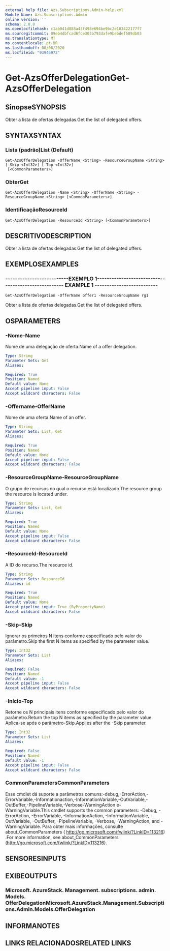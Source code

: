```yaml
---
external help file: Azs.Subscriptions.Admin-help.xml
Module Name: Azs.Subscriptions.Admin
online version: ''
schema: 2.0.0
ms.openlocfilehash: c1ab041d888a43f498e694be9bc2e103422177f7
ms.sourcegitcommit: 09eb4dbfcad6fce303b793dafe9bebdef589db03
ms.translationtype: MT
ms.contentlocale: pt-BR
ms.lasthandoff: 08/08/2020
ms.locfileid: "93946972"
---
```

# <span data-ttu-id="e9c59-101">Get-AzsOfferDelegation</span><span class="sxs-lookup"><span data-stu-id="e9c59-101">Get-AzsOfferDelegation</span></span>

## <span data-ttu-id="e9c59-102">Sinopse</span><span class="sxs-lookup"><span data-stu-id="e9c59-102">SYNOPSIS</span></span>
<span data-ttu-id="e9c59-103">Obter a lista de ofertas delegadas.</span><span class="sxs-lookup"><span data-stu-id="e9c59-103">Get the list of delegated offers.</span></span>

## <span data-ttu-id="e9c59-104">SYNTAX</span><span class="sxs-lookup"><span data-stu-id="e9c59-104">SYNTAX</span></span>

### <span data-ttu-id="e9c59-105">Lista (padrão)</span><span class="sxs-lookup"><span data-stu-id="e9c59-105">List (Default)</span></span>
```
Get-AzsOfferDelegation -OfferName <String> -ResourceGroupName <String> [-Skip <Int32>] [-Top <Int32>]
 [<CommonParameters>]
```

### <span data-ttu-id="e9c59-106">Obter</span><span class="sxs-lookup"><span data-stu-id="e9c59-106">Get</span></span>
```
Get-AzsOfferDelegation -Name <String> -OfferName <String> -ResourceGroupName <String> [<CommonParameters>]
```

### <span data-ttu-id="e9c59-107">Identificação</span><span class="sxs-lookup"><span data-stu-id="e9c59-107">ResourceId</span></span>
```
Get-AzsOfferDelegation -ResourceId <String> [<CommonParameters>]
```

## <span data-ttu-id="e9c59-108">DESCRITIVO</span><span class="sxs-lookup"><span data-stu-id="e9c59-108">DESCRIPTION</span></span>
<span data-ttu-id="e9c59-109">Obter a lista de ofertas delegadas.</span><span class="sxs-lookup"><span data-stu-id="e9c59-109">Get the list of delegated offers.</span></span>

## <span data-ttu-id="e9c59-110">EXEMPLOS</span><span class="sxs-lookup"><span data-stu-id="e9c59-110">EXAMPLES</span></span>

### <span data-ttu-id="e9c59-111">--------------------------EXEMPLO 1--------------------------</span><span class="sxs-lookup"><span data-stu-id="e9c59-111">-------------------------- EXAMPLE 1 --------------------------</span></span>
```
Get-AzsOfferDelegation -OfferName offer1 -ResourceGroupName rg1
```

<span data-ttu-id="e9c59-112">Obter a lista de ofertas delegadas.</span><span class="sxs-lookup"><span data-stu-id="e9c59-112">Get the list of delegated offers.</span></span>

## <span data-ttu-id="e9c59-113">OS</span><span class="sxs-lookup"><span data-stu-id="e9c59-113">PARAMETERS</span></span>

### <span data-ttu-id="e9c59-114">-Nome</span><span class="sxs-lookup"><span data-stu-id="e9c59-114">-Name</span></span>
<span data-ttu-id="e9c59-115">Nome de uma delegação de oferta.</span><span class="sxs-lookup"><span data-stu-id="e9c59-115">Name of a offer delegation.</span></span>

```yaml
Type: String
Parameter Sets: Get
Aliases:

Required: True
Position: Named
Default value: None
Accept pipeline input: False
Accept wildcard characters: False
```

### <span data-ttu-id="e9c59-116">-Offername</span><span class="sxs-lookup"><span data-stu-id="e9c59-116">-OfferName</span></span>
<span data-ttu-id="e9c59-117">Nome de uma oferta.</span><span class="sxs-lookup"><span data-stu-id="e9c59-117">Name of an offer.</span></span>

```yaml
Type: String
Parameter Sets: List, Get
Aliases:

Required: True
Position: Named
Default value: None
Accept pipeline input: False
Accept wildcard characters: False
```

### <span data-ttu-id="e9c59-118">-ResourceGroupName</span><span class="sxs-lookup"><span data-stu-id="e9c59-118">-ResourceGroupName</span></span>
<span data-ttu-id="e9c59-119">O grupo de recursos no qual o recurso está localizado.</span><span class="sxs-lookup"><span data-stu-id="e9c59-119">The resource group the resource is located under.</span></span>

```yaml
Type: String
Parameter Sets: List, Get
Aliases:

Required: True
Position: Named
Default value: None
Accept pipeline input: False
Accept wildcard characters: False
```

### <span data-ttu-id="e9c59-120">-ResourceId</span><span class="sxs-lookup"><span data-stu-id="e9c59-120">-ResourceId</span></span>
<span data-ttu-id="e9c59-121">A ID do recurso.</span><span class="sxs-lookup"><span data-stu-id="e9c59-121">The resource id.</span></span>

```yaml
Type: String
Parameter Sets: ResourceId
Aliases: id

Required: True
Position: Named
Default value: None
Accept pipeline input: True (ByPropertyName)
Accept wildcard characters: False
```

### <span data-ttu-id="e9c59-122">-Skip</span><span class="sxs-lookup"><span data-stu-id="e9c59-122">-Skip</span></span>
<span data-ttu-id="e9c59-123">Ignorar os primeiros N itens conforme especificado pelo valor do parâmetro.</span><span class="sxs-lookup"><span data-stu-id="e9c59-123">Skip the first N items as specified by the parameter value.</span></span>

```yaml
Type: Int32
Parameter Sets: List
Aliases:

Required: False
Position: Named
Default value: -1
Accept pipeline input: False
Accept wildcard characters: False
```

### <span data-ttu-id="e9c59-124">-Início</span><span class="sxs-lookup"><span data-stu-id="e9c59-124">-Top</span></span>
<span data-ttu-id="e9c59-125">Retorne os N principais itens conforme especificado pelo valor do parâmetro.</span><span class="sxs-lookup"><span data-stu-id="e9c59-125">Return the top N items as specified by the parameter value.</span></span>
<span data-ttu-id="e9c59-126">Aplica-se após o parâmetro-Skip.</span><span class="sxs-lookup"><span data-stu-id="e9c59-126">Applies after the -Skip parameter.</span></span>

```yaml
Type: Int32
Parameter Sets: List
Aliases:

Required: False
Position: Named
Default value: -1
Accept pipeline input: False
Accept wildcard characters: False
```

### <span data-ttu-id="e9c59-127">CommonParameters</span><span class="sxs-lookup"><span data-stu-id="e9c59-127">CommonParameters</span></span>
<span data-ttu-id="e9c59-128">Esse cmdlet dá suporte a parâmetros comuns:-debug,-ErrorAction,-ErrorVariable,-Informationaction,-InformationVariable,-OutVariable,-OutBuffer,-PipelineVariable,-Verbose-WarningAction e-WarningVariable.</span><span class="sxs-lookup"><span data-stu-id="e9c59-128">This cmdlet supports the common parameters: -Debug, -ErrorAction, -ErrorVariable, -InformationAction, -InformationVariable, -OutVariable, -OutBuffer, -PipelineVariable, -Verbose, -WarningAction, and -WarningVariable.</span></span> <span data-ttu-id="e9c59-129">Para obter mais informações, consulte about_CommonParameters ( http://go.microsoft.com/fwlink/?LinkID=113216) .</span><span class="sxs-lookup"><span data-stu-id="e9c59-129">For more information, see about_CommonParameters (http://go.microsoft.com/fwlink/?LinkID=113216).</span></span>

## <span data-ttu-id="e9c59-130">SENSORES</span><span class="sxs-lookup"><span data-stu-id="e9c59-130">INPUTS</span></span>

## <span data-ttu-id="e9c59-131">EXIBE</span><span class="sxs-lookup"><span data-stu-id="e9c59-131">OUTPUTS</span></span>

### <span data-ttu-id="e9c59-132">Microsoft. AzureStack. Management. subscriptions. admin. Models. OfferDelegation</span><span class="sxs-lookup"><span data-stu-id="e9c59-132">Microsoft.AzureStack.Management.Subscriptions.Admin.Models.OfferDelegation</span></span>

## <span data-ttu-id="e9c59-133">INFORMA</span><span class="sxs-lookup"><span data-stu-id="e9c59-133">NOTES</span></span>

## <span data-ttu-id="e9c59-134">LINKS RELACIONADOS</span><span class="sxs-lookup"><span data-stu-id="e9c59-134">RELATED LINKS</span></span>

